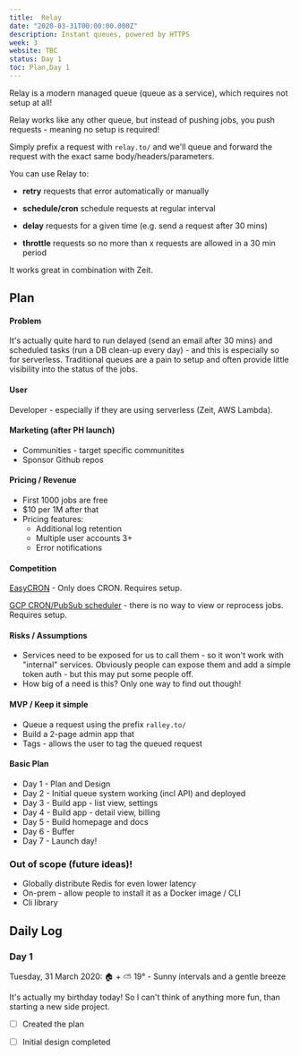 ```yaml
---
title:  Relay
date: "2020-03-31T00:00:00.000Z"
description: Instant queues, powered by HTTPS
week: 3
website: TBC
status: Day 1
toc: Plan,Day 1
---
```


Relay is a modern managed queue (queue as a service), which requires not setup at all!

Relay works like any other queue, but instead of pushing jobs, you push requests - meaning no setup is required!

Simply prefix a request with `relay.to/` and we'll queue and forward the request with the exact same body/headers/parameters. 

You can use Relay to:

 * **retry** requests that error automatically or manually

 * **schedule/cron** schedule requests at regular interval
 
 * **delay** requests for a given time (e.g. send a request after 30 mins)

 * **throttle** requests so no more than x requests are allowed in a 30 min period

It works great in combination with Zeit.


## Plan

#### Problem

It's actually quite hard to run delayed (send an email after 30 mins) and scheduled tasks (run a DB clean-up every day) - and this is especially so for serverless. Traditional queues are a pain to setup and often provide little visibility into the status of the jobs.


#### User

Developer - especially if they are using serverless (Zeit, AWS Lambda).


#### Marketing (after PH launch)

  * Communities - target specific communitites
  * Sponsor Github repos


#### Pricing / Revenue

 * First 1000 jobs are free
 * $10 per 1M after that
 * Pricing features:
   * Additional log retention
   * Multiple user accounts 3+
   * Error notifications


#### Competition

[EasyCRON](https://www.easycron.com/) - Only does CRON. Requires setup.

[GCP CRON/PubSub scheduler](https://cloud.google.com/pubsub/docs) - there is no way to view or reprocess jobs. Requires setup.



#### Risks / Assumptions

 * Services need to be exposed for us to call them - so it won't work with "internal" services. Obviously people can expose them and add a simple token auth - but this may put some people off.
 * How big of a need is this? Only one way to find out though!


#### MVP / Keep it simple

 * Queue a request using the prefix `ralley.to/`
 * Build a 2-page admin app that  
 * Tags - allows the user to tag the queued request


#### Basic Plan

 * Day 1 - Plan and Design
 * Day 2 - Initial queue system working (incl API) and deployed
 * Day 3 - Build app - list view, settings
 * Day 4 - Build app - detail view, billing
 * Day 5 - Build homepage and docs
 * Day 6 - Buffer
 * Day 7 - Launch day!


### Out of scope (future ideas)!

 * Globally distribute Redis for even lower latency
 * On-prem - allow people to install it as a Docker image / CLI
 * Cli library


## Daily Log

### Day 1
Tuesday, 31 March 2020: 🏠 + ⛅️ 19° - Sunny intervals and a gentle breeze

It's actually my birthday today! So I can't think of anything more fun, than starting a new side project.

  - [ ] Created the plan
  - [ ] Initial design completed


